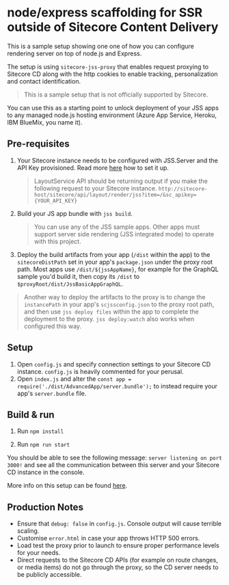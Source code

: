 # node/express scaffolding for SSR outside of Sitecore Content Delivery

This is a sample setup showing one one of how you can configure rendering server on top of node.js and Express.

The setup is using `sitecore-jss-proxy` that enables request proxying to Sitecore CD along with the http cookies to enable tracking, personalization and contact identification.

> This is a sample setup that is not officially supported by Sitecore.

You can use this as a starting point to unlock deployment of your JSS apps to any managed node.js hosting environment (Azure App Service, Heroku, IBM BlueMix, you name it).

## Pre-requisites

1.  Your Sitecore instance needs to be configured with JSS.Server and the API Key provisioned. Read more [here](https://jss.sitecore.net/#/setup/jss-server-install?id=jss-server-install) how to set it up.

    > LayoutService API should be returning output if you make the following request to your Sitecore instance. `http://sitecore-host/sitecore/api/layout/render/jss?item=/&sc_apikey={YOUR_API_KEY}`

1.  Build your JS app bundle with `jss build`.

    > You can use any of the JSS sample apps. Other apps must support server side rendering (JSS integrated mode) to operate with this project.

1.  Deploy the build artifacts from your app (`/dist` within the app) to the `sitecoreDistPath` set in your app's `package.json` under the proxy root path. Most apps use `/dist/${jssAppName}`, for example for the GraphQL sample you'd build it, then copy its `/dist` to `$proxyRoot/dist/JssBasicAppGraphQL`.

> Another way to deploy the artifacts to the proxy is to change the `instancePath` in your app's `scjssconfig.json` to the proxy root path, and then use `jss deploy files` within the app to complete the deployment to the proxy. `jss deploy:watch` also works when configured this way.

## Setup

1.  Open `config.js` and specify connection settings to your Sitecore CD instance. `config.js` is heavily commented for your perusal.
1.  Open `index.js` and alter the `const app = require('./dist/AdvancedApp/server.bundle');` to instead require your app's `server.bundle` file.

## Build & run

1.  Run `npm install`

1.  Run `npm run start`

You should be able to see the following message:
`server listening on port 3000!` and see all the communication between this server and your Sitecore CD instance in the console.

More info on this setup can be found [here](https://jss.sitecore.net/#/application-modes?id=headless-server-side-rendering-mode).

## Production Notes

* Ensure that `debug: false` in `config.js`. Console output will cause terrible scaling.
* Customise `error.html` in case your app throws HTTP 500 errors.
* Load test the proxy prior to launch to ensure proper performance levels for your needs.
* Direct requests to the Sitecore CD APIs (for example on route changes, or media items) do not go through the proxy, so the CD server needs to be publicly accessible.

